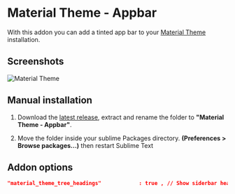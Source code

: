 # Material Theme - Appbar

With this addon you can add a tinted app bar to your [Material Theme](https://github.com/equinusocio/material-theme) installation.

## Screenshots
![Material Theme](http://equinusocio.github.io/material-theme/assets/multi.jpg)
 
<!--
## Easy installation
 Install through the [Package Control](https://packagecontrol.io/installation). Search for *"Material Theme Appbar"* then **restart** Sublime Text.
 -->
 
## Manual installation

1. Download the [latest release](https://github.com/equinusocio/material-theme-appbar/releases/latest), extract and rename the folder to **"Material Theme - Appbar"**.

2. Move the folder inside your sublime Packages directory. **(Preferences > Browse packages...)** then restart Sublime Text

## Addon options

```json
"material_theme_tree_headings"            : true , // Show siderbar headings
```

